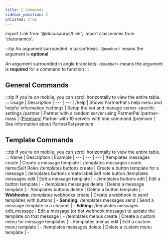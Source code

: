 ```yaml
---
title: 💬 Commands
sidebar_position: 2
unlisted: true
---
```


import Link from '@docusaurus/Link';
import classnames from 'classnames';

:::tip
An argument surrounded in paranthesis: `(@member)` means the argument is **optional**

An argument surrounded in angle branckets: `<@member>` means the argument is **required** for a command to function
:::

## General Commands
:::tip
If you're on mobile, you can scroll horizontally to view the entire table.
:::
Usage   | Description |
--- | --- |
<mention>/help</mention> | Shows PartnerPal's help menu and helpful information
<mention>/settings</mention> | Setup the bot and manage server-specific settings
<mention>/partner</mention> | Partner with a random server using PartnerPal
<mention>/partner-mass</mention> | ([Premium](/premium)) Partner with 10 servers with one command
<mention>/premium</mention> | See information about PartnerPal premium 

## Template Commands
:::tip
If you're on mobile, you can scroll horizontally to view the entire table.
:::
Name | Description | Example |
--- | --- | --- |
<mention>/templates messages create</mention> | Create a message template | <mention>/templates messages create name:Self Roles</mention>
<mention>/templates buttons create</mention> | Create a button template for a message | <mention>/templates buttons create label:Self role button</mention>
<mention>/templates messages edit</mention> | Edit a message template | -
<mention>/templates buttons edit</mention> | Edit a button template | -
<mention>/templates messages delete</mention> | Delete a message template | -
<mention>/templates buttons delete</mention> | Delete a button template | -
**Webhooks:** <mention>/templates webhooks create</mention> | Create a webhook to send templates with buttons | -
**Sending:** <mention>/templates messages send</mention> | Send a message template in a channel | -
**Editing:** <mention>/templates messages edit_message</mention> | Edit a message (or bot webhook message) to update the template on that message | -
<mention>/templates menus create</mention> | Create a custom menu for message templates | -
<mention>/templates menus edit</mention> | Edit a custom menu template | -
<mention>/templates messages delete</mention> | Delete a custom menu template | -
